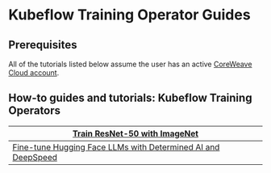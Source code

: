 # Kubeflow Training Operator Guides

## Prerequisites

All of the tutorials listed below assume the user has an active [CoreWeave Cloud account](../../../../coreweave-kubernetes/getting-started.md).

## How-to guides and tutorials: Kubeflow Training Operators

| [Train ResNet-50 with ImageNet](train-resnet-50-with-imagenet.md)                                                               |
| ------------------------------------------------------------------------------------------------------------------------------- |
| [Fine-tune Hugging Face LLMs with Determined AI and DeepSpeed](finetuning-huggingface-llms-with-determined-ai-and-deepspeed.md) |
